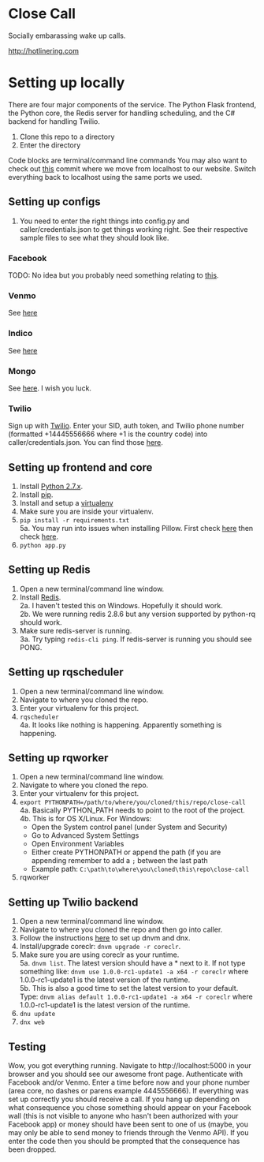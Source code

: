 # Close Call

Socially embarassing wake up calls. 

http://hotlinering.com

# Setting up locally

There are four major components of the service. The Python Flask frontend, the Python core, the Redis server for handling scheduling, and the C# backend for handling Twilio.

1. Clone this repo to a directory
2. Enter the directory

Code blocks are terminal/command line commands
You may also want to check out [this](https://github.com/golf1052/close-call/commit/0564dfc8d38eb681191dbe406432ba2610f9b698) commit where we move from localhost to our website. Switch everything back to localhost using the same ports we used.

## Setting up configs
1. You need to enter the right things into config.py and caller/credentials.json to get things working right. See their respective sample files to see what they should look like.

### Facebook
TODO: No idea but you probably need something relating to [this](https://developers.facebook.com/docs/graph-api/overview/).

### Venmo
See [here](https://developer.venmo.com/gettingstarted/createapp)

### Indico
See [here](https://www.indico.io/docs)

### Mongo
See [here](https://docs.mongodb.org/manual/installation/). I wish you luck.

### Twilio
Sign up with [Twilio](https://www.twilio.com/try-twilio). Enter your SID, auth token, and Twilio phone number (formatted +14445556666 where +1 is the country code) into caller/credentials.json. You can find those [here](https://www.twilio.com/user/account/settings).

## Setting up frontend and core
1. Install [Python 2.7.x](https://www.python.org/downloads/).
2. Install [pip](https://pip.pypa.io/en/stable/installing/).
3. Install and setup a [virtualenv](http://docs.python-guide.org/en/latest/dev/virtualenvs/)
4. Make sure you are inside your virtualenv.
5. ```pip install -r requirements.txt```  
  5a. You may run into issues when installing Pillow. First check [here](https://indico.io/docs) then check [here](http://pillow.readthedocs.org/en/3.0.x/installation.html).
6. ```python app.py```

## Setting up Redis
1. Open a new terminal/command line window.
2. Install [Redis](http://redis.io/download).  
  2a. I haven't tested this on Windows. Hopefully it should work.  
  2b. We were running redis 2.8.6 but any version supported by python-rq should work.
3. Make sure redis-server is running.  
  3a. Try typing ```redis-cli ping```. If redis-server is running you should see PONG.

## Setting up rqscheduler
1. Open a new terminal/command line window.
2. Navigate to where you cloned the repo.
3. Enter your virtualenv for this project.
4. ```rqscheduler```  
  4a. It looks like nothing is happening. Apparently something is happening.

## Setting up rqworker
1. Open a new terminal/command line window.
2. Navigate to where you cloned the repo.
3. Enter your virtualenv for this project.
4. ```export PYTHONPATH=/path/to/where/you/cloned/this/repo/close-call```  
  4a. Basically PYTHON_PATH needs to point to the root of the project.  
  4b. This is for OS X/Linux. For Windows:
    * Open the System control panel (under System and Security)
    * Go to Advanced System Settings
    * Open Environment Variables
    * Either create PYTHONPATH or append the path (if you are appending remember to add a ```;``` between the last path
    * Example path: ```C:\path\to\where\you\cloned\this\repo\close-call```
5. rqworker

## Setting up Twilio backend
1. Open a new terminal/command line window.
2. Navigate to where you cloned the repo and then go into caller.
3. Follow the instructions [here](https://docs.asp.net/en/latest/getting-started/index.html) to set up dnvm and dnx.
4. Install/upgrade coreclr: ```dnvm upgrade -r coreclr```.
5. Make sure you are using coreclr as your runtime.  
  5a. ```dnvm list```. The latest version should have a * next to it. If not type something like: ```dnvm use 1.0.0-rc1-update1 -a x64 -r coreclr``` where 1.0.0-rc1-update1 is the latest version of the runtime.  
  5b. This is also a good time to set the latest version to your default. Type: ```dnvm alias default 1.0.0-rc1-update1 -a x64 -r coreclr``` where 1.0.0-rc1-update1 is the latest version of the runtime.
6. ```dnu update```
7. ```dnx web```

## Testing
Wow, you got everything running. Navigate to http://localhost:5000 in your browser and you should see our awesome front page. Authenticate with Facebook and/or Venmo. Enter a time before now and your phone number (area core, no dashes or parens example 4445556666). If everything was set up correctly you should receive a call. If you hang up depending on what consequence you chose something should appear on your Facebook wall (this is not visible to anyone who hasn't been authorized with your Facebook app) or money should have been sent to one of us (maybe, you may only be able to send money to friends through the Venmo API). If you enter the code then you should be prompted that the consequence has been dropped.
